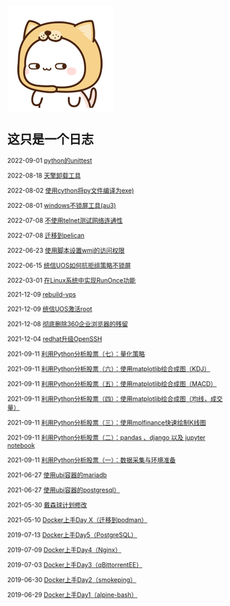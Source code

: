 ![](5621496.gif)

# 这只是一个日志


2022-09-01 [python的unittest](python-unittest/)

2022-08-18 [天擎卸载工具](TQUninstaller/)

2022-08-02 [使用cython将py文件编译为exe)](making-an-executable-in-cython/)

2022-08-01 [windows不锁屏工具(au3)](keepawake/)

2022-07-08 [不使用telnet测试网络连通性](test-network-connect-without-telnet/)

2022-07-08 [迁移到pelican](migrate-from-hexo-to-pelican/)

2022-06-23 [使用脚本设置wmi的访问权限](wmi-access-setting-via-script/)

2022-06-15 [统信UOS如何抗拒组策略不锁屏](how-to-disable-lock-screen-policy-in-uos/)

2022-03-01 [在Linux系统中实现RunOnce功能](windows-runonce-in-linux/)

2021-12-09 [rebuild-vps](rebuild-vps/)

2021-12-09 [统信UOS激活root](root-uos/)

2021-12-08 [彻底删除360企业浏览器的残留](remove-360-ent-browser/)

2021-12-04 [redhat升级OpenSSH](redhat-update-openssh/)

2021-09-11 [利用Python分析股票（七）：量化策略](python-analyze-stocks-7/)

2021-09-11 [利用Python分析股票（六）：使用matplotlib绘合成图（KDJ）](python-analyze-stocks-6/)

2021-09-11 [利用Python分析股票（五）：使用matplotlib绘合成图（MACD）](python-analyze-stocks-5/)

2021-09-11 [利用Python分析股票（四）：使用matplotlib绘合成图（均线，成交量）](python-analyze-stocks-4/)

2021-09-11 [利用Python分析股票（三）：使用mplfinance快速绘制K线图](python-analyze-stocks-3/)

2021-09-11 [利用Python分析股票（二）：pandas 、django 以及 jupyter notebook](python-analyze-stocks-2/)

2021-09-11 [利用Python分析股票（一）：数据采集与环境准备](python-analyze-stocks-1/)

2021-06-27 [使用ubi容器的mariadb](ubi-mariadb/)

2021-06-27 [使用ubi容器的postgresql）](ubi-postgresql/)

2021-05-30 [戴森球计划修改](dyson_sphere/)

2021-05-10 [Docker上手Day X（迁移到podman）](docker-day-6/)

2019-07-13 [Docker上手Day5（PostgreSQL）](docker-day-5/)

2019-07-09 [Docker上手Day4（Nginx）](docker-day-4/)

2019-07-03 [Docker上手Day3（qBittorrentEE）](docker-day-3/)

2019-06-30 [Docker上手Day2（smokeping）](docker-day-2/)

2019-06-29 [Docker上手Day1（alpine-bash）](docker-day-1/)

